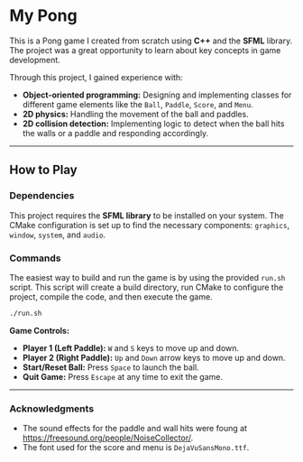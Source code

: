 # My Pong

This is a Pong game I created from scratch using **C++** and the **SFML** library. The project was a great opportunity to learn about key concepts in game development.

Through this project, I gained experience with:

  * **Object-oriented programming:** Designing and implementing classes for different game elements like the `Ball`, `Paddle`, `Score`, and `Menu`.
  * **2D physics:** Handling the movement of the ball and paddles.
  * **2D collision detection:** Implementing logic to detect when the ball hits the walls or a paddle and responding accordingly.

-----

## How to Play

### Dependencies

This project requires the **SFML library** to be installed on your system. The CMake configuration is set up to find the necessary components: `graphics`, `window`, `system`, and `audio`.

### Commands

The easiest way to build and run the game is by using the provided `run.sh` script. This script will create a build directory, run CMake to configure the project, compile the code, and then execute the game.

```bash
./run.sh
```

**Game Controls:**

  * **Player 1 (Left Paddle):** `W` and `S` keys to move up and down.
  * **Player 2 (Right Paddle):** `Up` and `Down` arrow keys to move up and down.
  * **Start/Reset Ball:** Press `Space` to launch the ball.
  * **Quit Game:** Press `Escape` at any time to exit the game.

-----

### Acknowledgments

  * The sound effects for the paddle and wall hits were foung at https://freesound.org/people/NoiseCollector/.
  * The font used for the score and menu is `DejaVuSansMono.ttf`.